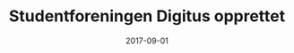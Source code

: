 ---
title: Studentforeningen Digitus opprettet
tags: digitus
year: 2017
date: 2017-09-01
url:
  foreningsside: ../association/digitus
sources:
  - https://w2.brreg.no/enhet/sok/detalj.jsp?orgnr=919650354 Nøkkelopplysninger fra Enhetsregisteret (Digitus)
view: none
---